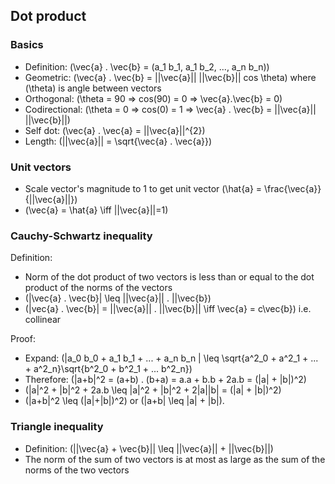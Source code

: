 ## Dot product

### Basics

- Definition: \(\vec{a} . \vec{b} = (a_1 b_1, a_1 b_2, ..., a_n b_n)\)
- Geometric: \(\vec{a} . \vec{b} = ||\vec{a}|| ||\vec{b}|| cos \theta\) where \(\theta\) is angle between vectors
- Orthogonal: \(\theta = 90 => cos(90) = 0 => \vec{a}.\vec{b} = 0\)
- Codirectional: \(\theta = 0 => cos(0) = 1 => \vec{a} . \vec{b} = ||\vec{a}|| ||\vec{b}||\)
- Self dot: \(\vec{a} . \vec{a} = ||\vec{a}||^{2}\)
- Length: \(||\vec{a}|| = \sqrt{\vec{a} . \vec{a}}\)

### Unit vectors

- Scale vector's magnitude to 1 to get unit vector \(\hat{a} = \frac{\vec{a}}{||\vec{a}||}\)
- \(\vec{a} = \hat{a} \iff ||\vec{a}||=1\)

### Cauchy-Schwartz inequality

Definition: 
- Norm of the dot product of two vectors is less than or equal to the dot product of the norms of the vectors
- \(|\vec{a} . \vec{b}| \leq ||\vec{a}|| . ||\vec{b}\)
- \(|vec{a} . \vec{b}| = ||\vec{a}|| . ||\vec{b}|| \iff \vec{a} = c\vec{b}\) i.e. collinear

Proof:

- Expand: \(|a_0 b_0 + a_1 b_1 + ... + a_n b_n | \leq \sqrt{a^2_0 + a^2_1 + ... + a^2_n}\sqrt{b^2_0 + b^2_1 + ... b^2_n}\)
- Therefore: \(|a+b|^2 = (a+b) . (b+a) = a.a + b.b + 2a.b = (|a| + |b|)^2\)
- \(|a|^2 + |b|^2 + 2a.b \leq |a|^2 + |b|^2 + 2|a||b| = (|a| + |b|)^2\)
- \(|a+b|^2 \leq (|a|+|b|)^2\) or \(|a+b| \leq |a| + |b|\).

### Triangle inequality

- Definition: \(||\vec{a} + \vec{b}|| \leq ||\vec{a}|| + ||\vec{b}||\)
- The norm of the sum of two vectors is at most as large as the sum of the norms of the two vectors

  
  
  